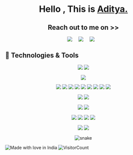 


<h1 align="center">Hello , This is <a href="">Aditya.</a></h1>



<h2 align="center"> Reach out to me on >> </h2>
<p align="center">
  <a target="_blank"href="https://www.linkedin.com/in/aditya-rana-677aa81ba/"><img src="https://img.shields.io/badge/linkedin-%230077B5.svg?&style=for-the-badge&logo=linkedin&logoColor=white" /></a>&nbsp;&nbsp;&nbsp;&nbsp;
  <a target="_blank"href="https://twitter.com/Adityar17705705?s=08"><img src="https://img.shields.io/badge/twitter-%231DA1F2.svg?&style=for-the-badge&logo=twitter&logoColor=white" /></a>&nbsp;&nbsp;&nbsp;&nbsp;
  <a href="mailto:ranarajput9548@@gmail.com"><img src="https://img.shields.io/badge/gmail-%23D14836.svg?&style=for-the-badge&logo=gmail&logoColor=white" /></a>&nbsp;&nbsp;&nbsp;&nbsp;
 

</p>


## 🔧 Technologies & Tools
<p align="center">
  <img src="https://img.shields.io/badge/OS-Windows-informational?style=flat&logo=windows&logoColor=white&color=61D9FA&labelColor=20232A"/>
  <img src="https://img.shields.io/badge/OS-Mac-informational?style=flat&logo=apple&logoColor=white&color=61D9FA&labelColor=20232A"/>
</p>
<p align="center">
  <img src="https://img.shields.io/badge/Editor-VS_Code-informational?style=flat&logo=visual-studio-code&logoColor=white&color=61D9FA&labelColor=20232A"/>
  
</p>
<p align="center">
      <img src=" https://img.shields.io/badge/Code-HTML5-informational?style=flat&logo=html5&logoColor=white&color=61D9FA&labelColor=20232A"/>
    <img src="https://img.shields.io/badge/Code-CSS3-informational?style=flat&logo=css3&logoColor=white&color=61D9FA&labelColor=20232A"/>
  <img src="https://img.shields.io/badge/Code-JavaScript-informational?style=flat&logo=javascript&logoColor=white&color=61D9FA&labelColor=20232A"/>
  <img src="https://img.shields.io/badge/Code-Python-informational?style=flat&logo=python&logoColor=white&color=61D9FA&labelColor=20232A"/>
  <img src="https://img.shields.io/badge/Code-C++-informational?style=flat&logo=c%2B%2B&logoColor=white&color=61D9FA&labelColor=20232A"/>
  <img src="https://img.shields.io/badge/Code-C-informational?style=flat&logo=c&logoColor=white&color=61D9FA&labelColor=20232A"/>
  <img src="https://img.shields.io/badge/Code-React-informational?style=flat&logo=react&logoColor=white&color=61D9FA&labelColor=20232A"/>
  <img src="https://img.shields.io/badge/Code-Express-informational?style=flat&logo=express&logoColor=white&color=61D9FA&labelColor=20232A"/>
  <img src="https://img.shields.io/badge/Code-Node-informational?style=flat&logo=node.js&logoColor=white&color=61D9FA&labelColor=20232A"/>
</p>
<p align="center">
  <img src="https://img.shields.io/badge/Shell-Terminal-informational?style=flat&logo=powershell&logoColor=white&color=61D9FA&labelColor=20232A"/>
  <img src="https://img.shields.io/badge/Shell-Bash-informational?style=flat&logo=gnu-bash&logoColor=white&color=61D9FA&labelColor=20232A"/>
</p>  
<p align="center">
  <img src="https://img.shields.io/badge/Database-MongoDB-informational?style=flat&logo=mongodb&logoColor=white&color=61D9FA&labelColor=20232A"/>
  <img src="https://img.shields.io/badge/Database-MySQL-informational?style=flat&logo=mysql&logoColor=white&color=61D9FA&labelColor=20232A"/>
 
</p>
<p align="center">
  <img src="https://img.shields.io/badge/Tools-Postman-informational?style=flat&logo=postman&logoColor=white&color=61D9FA&labelColor=20232A"/>
  
  <img src="https://img.shields.io/badge/Tools-Chrome-informational?style=flat&logo=chrome&logoColor=white&color=61D9FA&labelColor=20232A"/>
  <img src="https://img.shields.io/badge/Tools-Safari-informational?style=flat&logo=safari&logoColor=white&color=61D9FA&labelColor=20232A"/>
  <img src="https://img.shields.io/badge/Tools-Git-informational?style=flat&logo=git&logoColor=white&color=61D9FA&labelColor=20232A"/>
</p>
<p align="center">
  <img src="https://img.shields.io/badge/Cloud-AWS-informational?style=flat&logo=amazon-aws&logoColor=white&color=61D9FA&labelColor=20232A"/>
 
  <img src="https://img.shields.io/badge/Cloud-Heroku-informational?style=flat&logo=heroku&logoColor=white&color=61D9FA&labelColor=20232A"/>
</p>


<p align="center">
  <img src="https://github.com/ar7aditya/ar7aditya/blob/output/github-contribution-grid-snake.svg" alt="snake"></center>
</p>

![Made with love in India](https://madewithlove.now.sh/in?heart=true&template=for-the-badge)
![VisitorCount](https://profile-counter.glitch.me/ar7aditya/count.svg)
